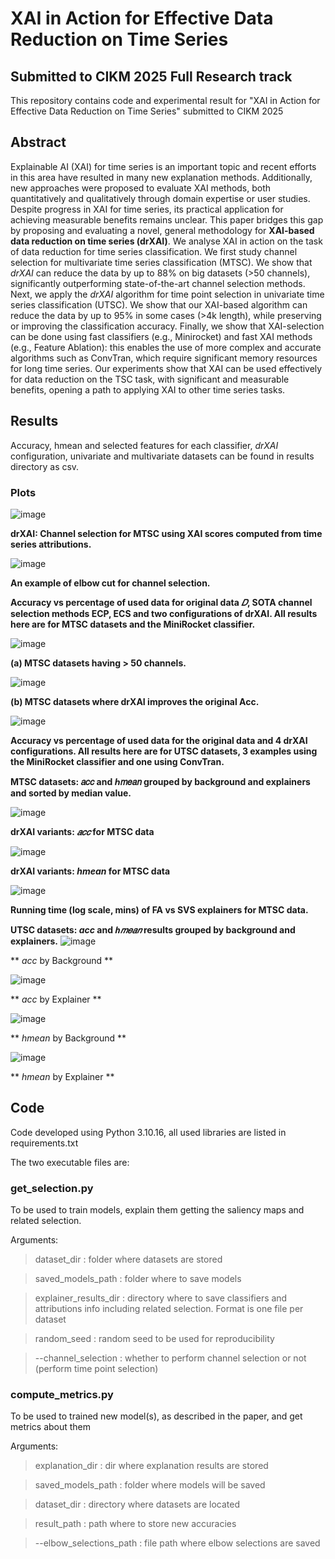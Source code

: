 # XAI in Action for Effective Data Reduction on Time Series
## Submitted to CIKM 2025 Full Research track

This repository contains code and experimental result for "XAI in Action for Effective Data Reduction on Time Series"
submitted to CIKM 2025 

## Abstract 

Explainable AI (XAI) for time series is an important topic and recent efforts in this area have resulted in many new 
explanation methods. Additionally, new approaches were proposed to evaluate XAI methods, both quantitatively and 
qualitatively through domain expertise or user studies.
Despite progress in XAI for time series, its practical application for achieving measurable benefits remains unclear.
This paper bridges this gap by proposing and evaluating a novel, general methodology for
**XAI-based data reduction on time series (drXAI)**. We analyse XAI in action on the task of data reduction for time 
series classification. We first study channel selection for multivariate time series classification (MTSC). We show that
*drXAI* can reduce the data by up to 88\% on big datasets (>50 channels), significantly outperforming state-of-the-art
channel selection methods. Next, we apply the *drXAI* algorithm for time point selection in univariate time series 
classification (UTSC). We show that our XAI-based algorithm can reduce the data by up to 95\% in some cases (>4k length),
while preserving or improving the classification accuracy. Finally, we show that XAI-selection can be done using fast 
classifiers (e.g., Minirocket) and fast XAI methods (e.g., Feature Ablation): this enables the use of more complex and 
accurate algorithms such as ConvTran, which require significant memory resources for long time series.
Our experiments show that XAI can be used effectively for data reduction on the TSC task, with significant and 
measurable benefits, opening a path to applying XAI to other time series tasks.

## Results

Accuracy, hmean and selected features for each classifier, *drXAI* configuration, univariate and multivariate datasets 
can be found in results directory as csv.

### Plots 

![image](https://github.com/davide-serramazza/drXAI-CIKM2025/blob/main/plots/channel_selection_diagram.png)

**drXAI: Channel selection for MTSC using XAI scores computed from time series attributions.**

![image](https://github.com/davide-serramazza/drXAI-CIKM2025/blob/main/plots/elbow_cut.png)

**An example of elbow cut for channel selection.**


**Accuracy vs percentage of used data for original data *𝐷*, SOTA channel selection methods ECP, ECS and two
configurations of drXAI. All results here are for MTSC datasets and the MiniRocket classifier.**

![image](https://github.com/davide-serramazza/drXAI-CIKM2025/blob/main/plots/miniRocket_accVSDataRed_bigDatasets.png)

**(a) MTSC datasets having > 50 channels.**

![image](https://github.com/davide-serramazza/drXAI-CIKM2025/blob/main/plots/miniRocket_accVSDataRed_BetterAccuracy.png)

**(b) MTSC datasets where drXAI improves the original Acc.**

![image](https://github.com/davide-serramazza/drXAI-CIKM2025/blob/main/plots/Univariate_accVSdataSaved.png)

**Accuracy vs percentage of used data for the original data and 4 drXAI configurations. All results here are for UTSC 
datasets, 3 examples using the MiniRocket classifier and one using ConvTran.**


**MTSC datasets: 𝑎𝑐𝑐 and ℎ𝑚𝑒𝑎𝑛 grouped by background and explainers and sorted by median value.**

![image](https://github.com/davide-serramazza/drXAI-CIKM2025/blob/main/plots/MTSC_cofigs_accs.png)

**drXAI variants: *𝑎𝑐𝑐* for MTSC data**

![image](https://github.com/davide-serramazza/drXAI-CIKM2025/blob/main/plots/MTSC_cofigs_hmean.png)

**drXAI variants: *hmean* for MTSC data**


![image](https://github.com/davide-serramazza/drXAI-CIKM2025/blob/main/plots/MTSC_background_runnning_time.png)

**Running time (log scale, mins) of FA vs SVS explainers for MTSC data.**



**UTSC datasets: *acc* and *ℎ𝑚𝑒𝑎𝑛* results grouped by background and explainers.**
![image](https://github.com/davide-serramazza/drXAI-CIKM2025/blob/main/plots/Uni_acc_backgrounds.png)

** *acc* by Background **

![image](https://github.com/davide-serramazza/drXAI-CIKM2025/blob/main/plots/Uni_acc_explainers.png)

** *acc* by Explainer **

![image](https://github.com/davide-serramazza/drXAI-CIKM2025/blob/main/plots/Uni_h_backgrounds.png)

** *hmean* by Background **

![image](https://github.com/davide-serramazza/drXAI-CIKM2025/blob/main/plots/Uni_h_explainers.png)

** *hmean* by Explainer **

## Code 

Code developed using Python 3.10.16, all used libraries are listed in requirements.txt

The two executable files are:

### get_selection.py
To be used to train models, explain them getting the saliency maps and related selection. <br>

Arguments:

> dataset_dir : folder where datasets are stored

> saved_models_path : folder where to save models

> explainer_results_dir : directory where to save classifiers and attributions info including related selection. Format is one file per dataset

> random_seed : random seed to be used for reproducibility

> --channel_selection : whether to perform channel selection or not (perform time point selection)

### compute_metrics.py
To be used to trained new model(s), as described in the paper, and get metrics about them

Arguments:

> explanation_dir : dir where explanation results are stored

> saved_models_path : folder where models will be saved

> dataset_dir : directory where datasets are located

> result_path : path where to store new accuracies

> --elbow_selections_path : file path where elbow selections are saved
